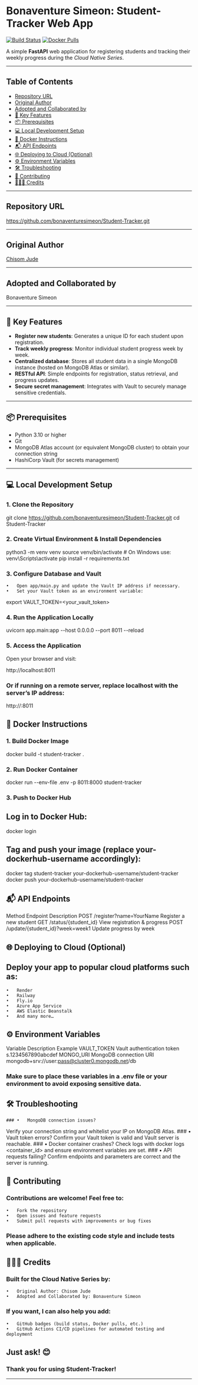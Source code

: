 # Bonaventure Simeon: Student-Tracker Web App

[![Build Status](https://img.shields.io/github/actions/workflow/status/bonaventuresimeon/Student-Tracker/ci.yml?branch=main)](https://github.com/bonaventuresimeon/Student-Tracker/actions)
[![Docker Pulls](https://img.shields.io/docker/pulls/your-dockerhub-username/student-tracker)](https://hub.docker.com/r/your-dockerhub-username/student-tracker)

A simple **FastAPI** web application for registering students and tracking their weekly progress during the *Cloud Native Series*.

---

## Table of Contents
- [Repository URL](#repository-url)
- [Original Author](#original-author)
- [Adopted and Collaborated by](#adopted-and-collaborated-by)
- [🚀 Key Features](#-key-features)
- [📦 Prerequisites](#-prerequisites)
- [💻 Local Development Setup](#-local-development-setup)
- [🐳 Docker Instructions](#-docker-instructions)
- [📬 API Endpoints](#-api-endpoints)
- [🌐 Deploying to Cloud (Optional)](#-deploying-to-cloud-optional)
- [⚙️ Environment Variables](#️-environment-variables)
- [🛠 Troubleshooting](#-troubleshooting)
- [🤝 Contributing](#-contributing)
- [👩🏽‍💻 Credits](#-credits)

---

## Repository URL

https://github.com/bonaventuresimeon/Student-Tracker.git

---

## Original Author

[Chisom Jude](https://github.com/ChisomJude/student-project-tracker)

---

## Adopted and Collaborated by

Bonaventure Simeon

---

## 🚀 Key Features

- **Register new students**: Generates a unique ID for each student upon registration.
- **Track weekly progress**: Monitor individual student progress week by week.
- **Centralized database**: Stores all student data in a single MongoDB instance (hosted on MongoDB Atlas or similar).
- **RESTful API**: Simple endpoints for registration, status retrieval, and progress updates.
- **Secure secret management**: Integrates with Vault to securely manage sensitive credentials.

---

## 📦 Prerequisites

- Python 3.10 or higher
- Git
- MongoDB Atlas account (or equivalent MongoDB cluster) to obtain your connection string
- HashiCorp Vault (for secrets management)

---

## 💻 Local Development Setup

### 1. Clone the Repository

git clone https://github.com/bonaventuresimeon/Student-Tracker.git
cd Student-Tracker

### 2. Create Virtual Environment & Install Dependencies

python3 -m venv venv
source venv/bin/activate      # On Windows use: venv\Scripts\activate
pip install -r requirements.txt

### 3. Configure Database and Vault
	•	Open app/main.py and update the Vault IP address if necessary.
	•	Set your Vault token as an environment variable:

export VAULT_TOKEN=<your_vault_token>

### 4. Run the Application Locally

uvicorn app.main:app --host 0.0.0.0 --port 8011 --reload

### 5. Access the Application

Open your browser and visit:

http://localhost:8011

### Or if running on a remote server, replace localhost with the server’s IP address:

http://<server-ip>:8011

## 🐳 Docker Instructions

### 1. Build Docker Image

docker build -t student-tracker .

### 2. Run Docker Container

docker run --env-file .env -p 8011:8000 student-tracker

### 3. Push to Docker Hub
## Log in to Docker Hub:

docker login

## Tag and push your image (replace your-dockerhub-username accordingly):

docker tag student-tracker your-dockerhub-username/student-tracker
docker push your-dockerhub-username/student-tracker

## 📬 API Endpoints

Method	Endpoint	Description
POST	/register?name=YourName	Register a new student
GET	/status/{student_id}	View registration & progress
POST	/update/{student_id}?week=week1	Update progress by week

## 🌐 Deploying to Cloud (Optional)

## Deploy your app to popular cloud platforms such as:
	•	Render
	•	Railway
	•	Fly.io
	•	Azure App Service
	•	AWS Elastic Beanstalk
	•	And many more…

## ⚙️ Environment Variables

Variable	Description	Example
VAULT_TOKEN	Vault authentication token	s.1234567890abcdef
MONGO_URI	MongoDB connection URI	mongodb+srv://user:pass@cluster0.mongodb.net/db

### Make sure to place these variables in a .env file or your environment to avoid exposing sensitive data.

## 🛠 Troubleshooting
	### •	MongoDB connection issues?
Verify your connection string and whitelist your IP on MongoDB Atlas.
	### •	Vault token errors?
Confirm your Vault token is valid and Vault server is reachable.
	### •	Docker container crashes?
Check logs with docker logs <container_id> and ensure environment variables are set.
	### •	API requests failing?
Confirm endpoints and parameters are correct and the server is running.

## 🤝 Contributing

### Contributions are welcome! Feel free to:
	•	Fork the repository
	•	Open issues and feature requests
	•	Submit pull requests with improvements or bug fixes

### Please adhere to the existing code style and include tests when applicable.

## 👩🏽‍💻 Credits

### Built for the Cloud Native Series by:
	•	Original Author: Chisom Jude
	•	Adopted and Collaborated by: Bonaventure Simeon

### If you want, I can also help you add:
	•	GitHub badges (build status, Docker pulls, etc.)
	•	GitHub Actions CI/CD pipelines for automated testing and deployment

## Just ask! 😊

### Thank you for using Student-Tracker!

---
